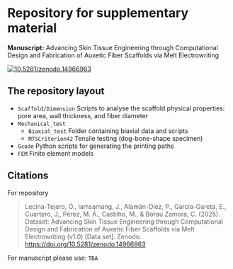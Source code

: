 # Repository for supplementary material
**Manuscript:** Advancing Skin Tissue Engineering through Computational Design and Fabrication of Auxetic Fiber Scaffolds via Melt Electrowriting

[![10.5281/zenodo.14966963](https://zenodo.org/badge/DOI/10.5281/zenodo.14966963.svg)](https://doi.org/10.5281/zenodo.14966963)
## The repository layout ##
- `Scaffold/Dimension` Scripts to analyse the scaffold physical properties: pore area, wall thickness, and fiber diameter
- `Mechanical_test`
  - `Biaxial_test` Folder containing biaxial data and scripts
  - `MTSCriterion42` Tensile testing (dog-bone-shape specimen)
- `Gcode` Python scripts for generating the printing paths
- `FEM` Finite element models

## Citations

For repository
  > Lecina-Tejero, Ó., Iamsamang, J., Alamán-Díez, P., Garcia-Gareta, E., Cuartero, J., Pérez, M. Á., Castilho, M., & Borau Zamora, C. (2025). Dataset: Advancing Skin Tissue Engineering through Computational Design and Fabrication of Auxetic Fiber Scaffolds via Melt 
  > Electrowriting (v1.0) [Data set]. Zenodo. https://doi.org/10.5281/zenodo.14966963

For manuscript please use:
`TBA`

